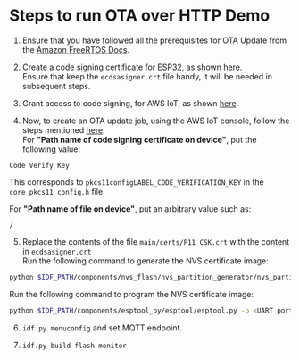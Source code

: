 # Steps to run OTA over HTTP Demo

1. Ensure that you have followed all the prerequisites for OTA Update from the [Amazon FreeRTOS Docs](https://docs.aws.amazon.com/freertos/latest/userguide/ota-prereqs.html).

2. Create a code signing certificate for ESP32, as shown [here](https://docs.aws.amazon.com/freertos/latest/userguide/ota-code-sign-cert-esp.html).  
Ensure that keep the `ecdsasigner.crt` file handy, it will be needed in subsequent steps.

3. Grant access to code signing, for AWS IoT, as shown [here](https://docs.aws.amazon.com/freertos/latest/userguide/code-sign-policy.html).

4. Now, to create an OTA update job, using the AWS IoT console, follow the steps mentioned [here](https://docs.aws.amazon.com/freertos/latest/userguide/ota-console-workflow.html).  
For **"Path name of code signing certificate on device"**, put the following value:
```
Code Verify Key
```  
This corresponds to `pkcs11configLABEL_CODE_VERIFICATION_KEY` in the `core_pkcs11_config.h` file.  

For **"Path name of file on device"**, put an arbitrary value such as:
```
/
```

5. Replace the contents of the file `main/certs/P11_CSK.crt` with the content in `ecdsasigner.crt`  
Run the following command to generate the NVS certificate image:  
```sh
python $IDF_PATH/components/nvs_flash/nvs_partition_generator/nvs_partition_gen.py generate ./ota_http_demo.csv ./ota_http_demo.bin 0x4000
```  
Run the following command to program the NVS certificate image:   
```sh
python $IDF_PATH/components/esptool_py/esptool/esptool.py -p <UART port> -b 921600 --before default_reset --after hard_reset write_flash --flash_mode dio --flash_size detect --flash_freq 40m 0x310000 ./ota_http_demo.bin
```

6. `idf.py menuconfig` and set MQTT endpoint.

7. `idf.py build flash monitor`